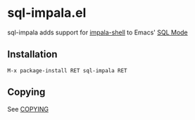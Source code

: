 sql-impala.el
===============

sql-impala adds support for [impala-shell][1] to Emacs' [SQL Mode][2]

Installation
------------

`M-x package-install RET sql-impala RET`

Copying
-------

See [COPYING](COPYING)

[1]: http://www.cloudera.com/documentation/enterprise/latest/topics/impala_impala_shell.html
[2]: https://www.emacswiki.org/emacs?SqlMode
